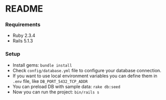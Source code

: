 # README

### Requirements
* Ruby 2.3.4
* Rails 5.1.3

### Setup
* Install gems: `bundle install`
* Check `config/database.yml` file to configure your database connection.
* If you want to use local environment variables you can define them in `.env` file, like `DB_PORT_5432_TCP_ADDR`
* You can preload DB with sample data: `rake db:seed`
* Now you can run the project: `bin/rails s`
